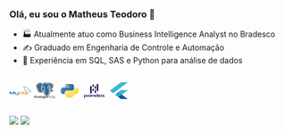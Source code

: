 ### Olá, eu sou o Matheus Teodoro 👋

- 🏭 Atualmente atuo como Business Intelligence Analyst no Bradesco
- ✍ Graduado em Engenharia de Controle e Automação
- 📖 Experiência em SQL, SAS e Python para análise de dados

<!--
  <div>
    <a href="https://github.com/teodoromatheus">
    <img width="48%" src="https://github-readme-stats.vercel.app/api?username=teodoromatheus&show_icons=true&theme=dark&include_all_commits=true&count_private=true"/>
    <img width="48%" src="https://github-readme-stats.vercel.app/api/top-langs/?username=teodoromatheus&layout=compact&langs_count=7&theme=dark"/>
  </div>
-->

<div style="display: inline_block"><br>
  <img align="center" alt="Matheus-mySQL" height="30" width="40" src="https://raw.githubusercontent.com/devicons/devicon/master/icons/mysql/mysql-original-wordmark.svg">
  <img align="center" alt="Matheus-Postgre" height="30" width="40" src="https://raw.githubusercontent.com/devicons/devicon/master/icons/postgresql/postgresql-original-wordmark.svg">
  <img align="center" alt="Matheus-Python" height="30" width="40" src="https://raw.githubusercontent.com/devicons/devicon/master/icons/python/python-original.svg">
  <img align="center" alt="Matheus-Pandas" height="30" width="40" src="https://raw.githubusercontent.com/devicons/devicon/master/icons/pandas/pandas-original-wordmark.svg">
  <img align="center" alt="Matheus-Flutter" height="30" width="40" src="https://raw.githubusercontent.com/devicons/devicon/master/icons/flutter/flutter-original.svg">
 
##

<div> 
  <a href="https://www.linkedin.com/in/matheusteodororosa/" target="_blank"><img src="https://img.shields.io/badge/-LinkedIn-%230077B5?style=for-the-badge&logo=linkedin&logoColor=white" target="_blank"></a> 
  <a href = "mailto:matheusteodoro.r@gmail.com"><img src="https://img.shields.io/badge/-Gmail-%23333?style=for-the-badge&logo=gmail&logoColor=white" target="_blank"></a>
  
</div>

